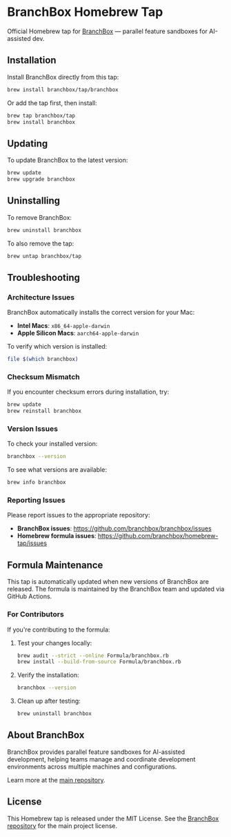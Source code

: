 # BranchBox Homebrew Tap

Official Homebrew tap for [BranchBox](https://github.com/branchbox/branchbox) — parallel feature sandboxes for AI-assisted dev.

## Installation

Install BranchBox directly from this tap:

```bash
brew install branchbox/tap/branchbox
```

Or add the tap first, then install:

```bash
brew tap branchbox/tap
brew install branchbox
```

## Updating

To update BranchBox to the latest version:

```bash
brew update
brew upgrade branchbox
```

## Uninstalling

To remove BranchBox:

```bash
brew uninstall branchbox
```

To also remove the tap:

```bash
brew untap branchbox/tap
```

## Troubleshooting

### Architecture Issues

BranchBox automatically installs the correct version for your Mac:
- **Intel Macs**: `x86_64-apple-darwin`
- **Apple Silicon Macs**: `aarch64-apple-darwin`

To verify which version is installed:

```bash
file $(which branchbox)
```

### Checksum Mismatch

If you encounter checksum errors during installation, try:

```bash
brew update
brew reinstall branchbox
```

### Version Issues

To check your installed version:

```bash
branchbox --version
```

To see what versions are available:

```bash
brew info branchbox
```

### Reporting Issues

Please report issues to the appropriate repository:
- **BranchBox issues**: https://github.com/branchbox/branchbox/issues
- **Homebrew formula issues**: https://github.com/branchbox/homebrew-tap/issues

## Formula Maintenance

This tap is automatically updated when new versions of BranchBox are released. The formula is maintained by the BranchBox team and updated via GitHub Actions.

### For Contributors

If you're contributing to the formula:

1. Test your changes locally:
   ```bash
   brew audit --strict --online Formula/branchbox.rb
   brew install --build-from-source Formula/branchbox.rb
   ```

2. Verify the installation:
   ```bash
   branchbox --version
   ```

3. Clean up after testing:
   ```bash
   brew uninstall branchbox
   ```

## About BranchBox

BranchBox provides parallel feature sandboxes for AI-assisted development, helping teams manage and coordinate development environments across multiple machines and configurations.

Learn more at the [main repository](https://github.com/branchbox/branchbox).

## License

This Homebrew tap is released under the MIT License. See the [BranchBox repository](https://github.com/branchbox/branchbox) for the main project license.
